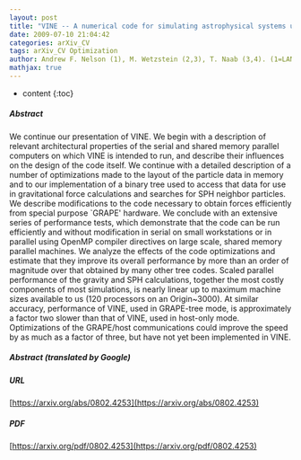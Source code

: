 ```yaml
---
layout: post
title: "VINE -- A numerical code for simulating astrophysical systems using particles II: Implementation and performance characteristics"
date: 2009-07-10 21:04:42
categories: arXiv_CV
tags: arXiv_CV Optimization
author: Andrew F. Nelson (1), M. Wetzstein (2,3), T. Naab (3,4). (1=LANL HPC-5, 2=Dept of Astrophysical Sciences Princeton, 3=Universitaets Sternwarte Muenchen, 4=Inst of Astronomy, Cambridge)
mathjax: true
---
```


* content
{:toc}

##### Abstract
We continue our presentation of VINE. We begin with a description of relevant architectural properties of the serial and shared memory parallel computers on which VINE is intended to run, and describe their influences on the design of the code itself. We continue with a detailed description of a number of optimizations made to the layout of the particle data in memory and to our implementation of a binary tree used to access that data for use in gravitational force calculations and searches for SPH neighbor particles. We describe modifications to the code necessary to obtain forces efficiently from special purpose `GRAPE' hardware. We conclude with an extensive series of performance tests, which demonstrate that the code can be run efficiently and without modification in serial on small workstations or in parallel using OpenMP compiler directives on large scale, shared memory parallel machines. We analyze the effects of the code optimizations and estimate that they improve its overall performance by more than an order of magnitude over that obtained by many other tree codes. Scaled parallel performance of the gravity and SPH calculations, together the most costly components of most simulations, is nearly linear up to maximum machine sizes available to us (120 processors on an Origin~3000). At similar accuracy, performance of VINE, used in GRAPE-tree mode, is approximately a factor two slower than that of VINE, used in host-only mode. Optimizations of the GRAPE/host communications could improve the speed by as much as a factor of three, but have not yet been implemented in VINE.

##### Abstract (translated by Google)


##### URL
[https://arxiv.org/abs/0802.4253](https://arxiv.org/abs/0802.4253)

##### PDF
[https://arxiv.org/pdf/0802.4253](https://arxiv.org/pdf/0802.4253)

